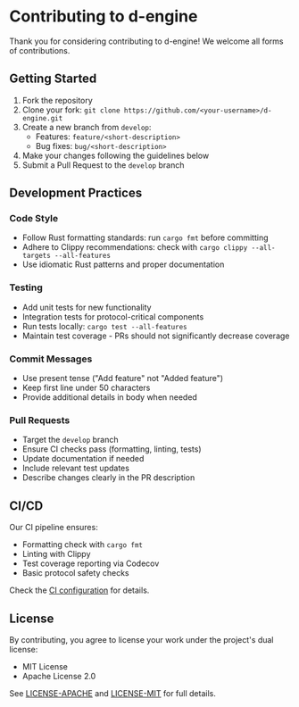 # Contributing to d-engine

Thank you for considering contributing to d-engine! We welcome all forms of contributions.

## Getting Started

1. Fork the repository
2. Clone your fork: `git clone https://github.com/<your-username>/d-engine.git`
3. Create a new branch from `develop`:
   - Features: `feature/<short-description>`
   - Bug fixes: `bug/<short-description>`
4. Make your changes following the guidelines below
5. Submit a Pull Request to the `develop` branch

## Development Practices

### Code Style
- Follow Rust formatting standards: run `cargo fmt` before committing
- Adhere to Clippy recommendations: check with `cargo clippy --all-targets --all-features`
- Use idiomatic Rust patterns and proper documentation

### Testing
- Add unit tests for new functionality
- Integration tests for protocol-critical components
- Run tests locally: `cargo test --all-features`
- Maintain test coverage - PRs should not significantly decrease coverage

### Commit Messages
- Use present tense ("Add feature" not "Added feature")
- Keep first line under 50 characters
- Provide additional details in body when needed

### Pull Requests
- Target the `develop` branch
- Ensure CI checks pass (formatting, linting, tests)
- Update documentation if needed
- Include relevant test updates
- Describe changes clearly in the PR description

## CI/CD
Our CI pipeline ensures:
- Formatting check with `cargo fmt`
- Linting with Clippy
- Test coverage reporting via Codecov
- Basic protocol safety checks

Check the [CI configuration](.github/workflows/ci.yml) for details.

## License
By contributing, you agree to license your work under the project's dual license:
- MIT License
- Apache License 2.0

See [LICENSE-APACHE](LICENSE-APACHE) and [LICENSE-MIT](LICENSE-MIT) for full details.
